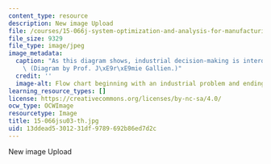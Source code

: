 ```yaml
---
content_type: resource
description: New image Upload
file: /courses/15-066j-system-optimization-and-analysis-for-manufacturing-summer-2003/13ddead5301231df9789692b86ed7d2c_15-066jsu03-th.jpg
file_size: 9329
file_type: image/jpeg
image_metadata:
  caption: "As this diagram shows, industrial decision-making is interdisciplinary.\
    \ (Diagram by Prof. J\xE9r\xE9mie Gallien.)"
  credit: ''
  image-alt: Flow chart beginning with an industrial problem and ending with a decision.
learning_resource_types: []
license: https://creativecommons.org/licenses/by-nc-sa/4.0/
ocw_type: OCWImage
resourcetype: Image
title: 15-066jsu03-th.jpg
uid: 13ddead5-3012-31df-9789-692b86ed7d2c
---
```

New image Upload